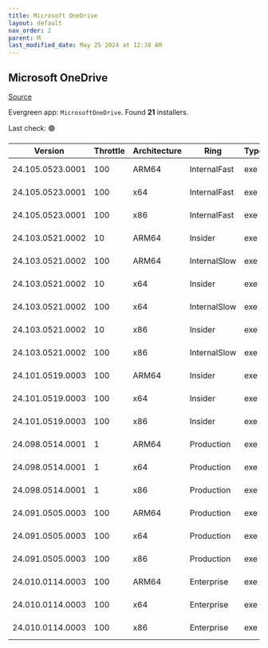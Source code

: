 ```yaml
---
title: Microsoft OneDrive
layout: default
nav_order: 2
parent: M
last_modified_date: May 25 2024 at 12:38 AM
---
```


## Microsoft OneDrive

[Source](https://onedrive.live.com/)

Evergreen app: `MicrosoftOneDrive`. Found **21** installers.

Last check: 🟢

| Version          | Throttle | Architecture | Ring         | Type | Sha256                                                           | URI                                                                                                                                                                  |
| ---------------- | -------- | ------------ | ------------ | ---- | ---------------------------------------------------------------- | -------------------------------------------------------------------------------------------------------------------------------------------------------------------- |
| 24.105.0523.0001 | 100      | ARM64        | InternalFast | exe  | 9ead278048399d06ab23f7b29f64f257ba02c35d1ff36d40fcc2e66b91bf6f77 | [https://oneclient.sfx.ms/Win/Installers/24.105.0523.0001/arm64/OneDriveSetup.exe](https://oneclient.sfx.ms/Win/Installers/24.105.0523.0001/arm64/OneDriveSetup.exe) |
| 24.105.0523.0001 | 100      | x64          | InternalFast | exe  | 92aa71f0a2aa7baa7af8ac60f50e33af88ec26cc218bf73c3d51b81f9ac896d6 | [https://oneclient.sfx.ms/Win/Installers/24.105.0523.0001/amd64/OneDriveSetup.exe](https://oneclient.sfx.ms/Win/Installers/24.105.0523.0001/amd64/OneDriveSetup.exe) |
| 24.105.0523.0001 | 100      | x86          | InternalFast | exe  | 88e8e38870e99f1037f7ae67876b060f50b1a69291b3ceb882d28d58206c5fdf | [https://oneclient.sfx.ms/Win/Installers/24.105.0523.0001/OneDriveSetup.exe](https://oneclient.sfx.ms/Win/Installers/24.105.0523.0001/OneDriveSetup.exe)             |
| 24.103.0521.0002 | 10       | ARM64        | Insider      | exe  | 3250b2bcd8a0d266f8f4b33b77d8842f9ccf04d5d8dcecf8f9de3ffe6068fd01 | [https://oneclient.sfx.ms/Win/Installers/24.103.0521.0002/arm64/OneDriveSetup.exe](https://oneclient.sfx.ms/Win/Installers/24.103.0521.0002/arm64/OneDriveSetup.exe) |
| 24.103.0521.0002 | 100      | ARM64        | InternalSlow | exe  | 3250b2bcd8a0d266f8f4b33b77d8842f9ccf04d5d8dcecf8f9de3ffe6068fd01 | [https://oneclient.sfx.ms/Win/Installers/24.103.0521.0002/arm64/OneDriveSetup.exe](https://oneclient.sfx.ms/Win/Installers/24.103.0521.0002/arm64/OneDriveSetup.exe) |
| 24.103.0521.0002 | 10       | x64          | Insider      | exe  | 7cabedbed6db26a63d2b32996bea1a32cf8a08e72460e28fc231d26ce97c8a34 | [https://oneclient.sfx.ms/Win/Installers/24.103.0521.0002/amd64/OneDriveSetup.exe](https://oneclient.sfx.ms/Win/Installers/24.103.0521.0002/amd64/OneDriveSetup.exe) |
| 24.103.0521.0002 | 100      | x64          | InternalSlow | exe  | 7cabedbed6db26a63d2b32996bea1a32cf8a08e72460e28fc231d26ce97c8a34 | [https://oneclient.sfx.ms/Win/Installers/24.103.0521.0002/amd64/OneDriveSetup.exe](https://oneclient.sfx.ms/Win/Installers/24.103.0521.0002/amd64/OneDriveSetup.exe) |
| 24.103.0521.0002 | 10       | x86          | Insider      | exe  | 2498f585df5f83a8c79630724855076c3c2077fab175d9035ad192caeff51dd5 | [https://oneclient.sfx.ms/Win/Installers/24.103.0521.0002/OneDriveSetup.exe](https://oneclient.sfx.ms/Win/Installers/24.103.0521.0002/OneDriveSetup.exe)             |
| 24.103.0521.0002 | 100      | x86          | InternalSlow | exe  | 2498f585df5f83a8c79630724855076c3c2077fab175d9035ad192caeff51dd5 | [https://oneclient.sfx.ms/Win/Installers/24.103.0521.0002/OneDriveSetup.exe](https://oneclient.sfx.ms/Win/Installers/24.103.0521.0002/OneDriveSetup.exe)             |
| 24.101.0519.0003 | 100      | ARM64        | Insider      | exe  | 3f0f8ca5bcaa8967032002a4e60f8e6e07e7692c02bfaff560744d4348fff62e | [https://oneclient.sfx.ms/Win/Installers/24.101.0519.0003/arm64/OneDriveSetup.exe](https://oneclient.sfx.ms/Win/Installers/24.101.0519.0003/arm64/OneDriveSetup.exe) |
| 24.101.0519.0003 | 100      | x64          | Insider      | exe  | 06cf6678575c1e82ea59d96e1f64dd94cac71a00845288f229281d5d8f466ba0 | [https://oneclient.sfx.ms/Win/Installers/24.101.0519.0003/amd64/OneDriveSetup.exe](https://oneclient.sfx.ms/Win/Installers/24.101.0519.0003/amd64/OneDriveSetup.exe) |
| 24.101.0519.0003 | 100      | x86          | Insider      | exe  | d94c447050e3d4c4ff1d9e989dc2430169e13a5f3090e82f75012def1ae0a908 | [https://oneclient.sfx.ms/Win/Installers/24.101.0519.0003/OneDriveSetup.exe](https://oneclient.sfx.ms/Win/Installers/24.101.0519.0003/OneDriveSetup.exe)             |
| 24.098.0514.0001 | 1        | ARM64        | Production   | exe  | 2b3d330eedabd80dfe6f01929a2cee543184ad0dabbb2ccc080fbcd31bd555c7 | [https://oneclient.sfx.ms/Win/Installers/24.098.0514.0001/arm64/OneDriveSetup.exe](https://oneclient.sfx.ms/Win/Installers/24.098.0514.0001/arm64/OneDriveSetup.exe) |
| 24.098.0514.0001 | 1        | x64          | Production   | exe  | bf8e15c89fab9c3a947ac7a5a0b02b3515ad53e86c45b1d66de27eb2f20239f4 | [https://oneclient.sfx.ms/Win/Installers/24.098.0514.0001/amd64/OneDriveSetup.exe](https://oneclient.sfx.ms/Win/Installers/24.098.0514.0001/amd64/OneDriveSetup.exe) |
| 24.098.0514.0001 | 1        | x86          | Production   | exe  | 61edfbd5b773ec7a33705dd47e436cff6c79867dfe82e8834dad5f11f7bf0c37 | [https://oneclient.sfx.ms/Win/Installers/24.098.0514.0001/OneDriveSetup.exe](https://oneclient.sfx.ms/Win/Installers/24.098.0514.0001/OneDriveSetup.exe)             |
| 24.091.0505.0003 | 100      | ARM64        | Production   | exe  | 9fcacba9299e59470c2a9cc388ae8a2ec505d55dfc2f3032036f55636623c1e7 | [https://oneclient.sfx.ms/Win/Installers/24.091.0505.0003/arm64/OneDriveSetup.exe](https://oneclient.sfx.ms/Win/Installers/24.091.0505.0003/arm64/OneDriveSetup.exe) |
| 24.091.0505.0003 | 100      | x64          | Production   | exe  | 886ac24aec65bf2d4ae02479f17c76b1e6d2893b93d6e2e4042e0d8992461b32 | [https://oneclient.sfx.ms/Win/Installers/24.091.0505.0003/amd64/OneDriveSetup.exe](https://oneclient.sfx.ms/Win/Installers/24.091.0505.0003/amd64/OneDriveSetup.exe) |
| 24.091.0505.0003 | 100      | x86          | Production   | exe  | 35850e66eba78c17426eab03ff7d813e19db472add55cc7e13eab17a83bfa838 | [https://oneclient.sfx.ms/Win/Installers/24.091.0505.0003/OneDriveSetup.exe](https://oneclient.sfx.ms/Win/Installers/24.091.0505.0003/OneDriveSetup.exe)             |
| 24.010.0114.0003 | 100      | ARM64        | Enterprise   | exe  | 4959404b563a9813bd2e6ee361aad266135165676003db76dc173671f12cc390 | [https://oneclient.sfx.ms/Win/Installers/24.010.0114.0003/arm64/OneDriveSetup.exe](https://oneclient.sfx.ms/Win/Installers/24.010.0114.0003/arm64/OneDriveSetup.exe) |
| 24.010.0114.0003 | 100      | x64          | Enterprise   | exe  | 6d02a25e10f441976e856d9672c174a5c2e3f9966eca2934f2f701c00d2bfbf6 | [https://oneclient.sfx.ms/Win/Installers/24.010.0114.0003/amd64/OneDriveSetup.exe](https://oneclient.sfx.ms/Win/Installers/24.010.0114.0003/amd64/OneDriveSetup.exe) |
| 24.010.0114.0003 | 100      | x86          | Enterprise   | exe  | 18c63fb18ead14f73d690567c7854375214cf9e34fae721f78fe4fc86f64d4cf | [https://oneclient.sfx.ms/Win/Installers/24.010.0114.0003/OneDriveSetup.exe](https://oneclient.sfx.ms/Win/Installers/24.010.0114.0003/OneDriveSetup.exe)             |
